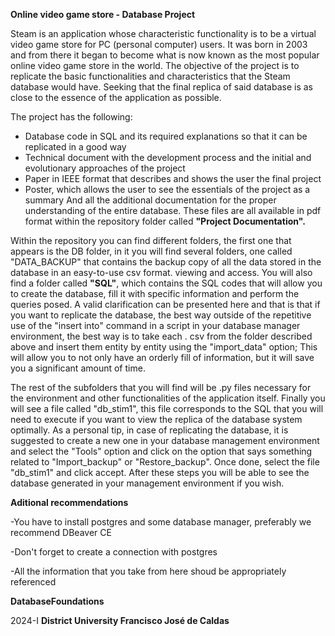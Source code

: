 **Online video game store - Database Project**

Steam is an application whose characteristic functionality is to be a virtual video game store for PC (personal computer) users. It was born in 2003 and from there it began to become what is now known as the most popular online video game store in the world.
The objective of the project is to replicate the basic functionalities and characteristics that the Steam database would have. Seeking that the final replica of said database is as close to the essence of the application as possible.

The project has the following: 
- Database code in SQL and its required explanations so that it can be replicated in a good way 
- Technical document with the development process and the initial and evolutionary approaches of the project
- Paper in IEEE format that describes and shows the user the final project
- Poster, which allows the user to see the essentials of the project as a summary
And all the additional documentation for the proper understanding of the entire database. These files are all available in pdf format within the repository folder called **"Project Documentation".**


Within the repository you can find different folders, the first one that appears is the DB folder, in it you will find several folders, one called "DATA_BACKUP" that contains the backup copy of all the data stored in the database in an easy-to-use csv format. viewing and access.
You will also find a folder called **"SQL"**, which contains the SQL codes that will allow you to create the database, fill it with specific information and perform the queries posed. A valid clarification can be presented here and that is that if you want to replicate the database, the best way outside of the repetitive use of the "insert into" command in a script in your database manager environment, the best way is to take each . csv from the folder described above and insert them entity by entity using the "import_data" option; This will allow you to not only have an orderly fill of information, but it will save you a significant amount of time.

The rest of the subfolders that you will find will be .py files necessary for the environment and other functionalities of the application itself.
Finally you will see a file called "db_stim1", this file corresponds to the SQL that you will need to execute if you want to view the replica of the database system optimally. As a personal tip, in case of replicating the database, it is suggested to create a new one in your database management environment and select the "Tools" option and click on the option that says something related to "Import_backup" or "Restore_backup". Once done, select the file "db_stim1" and click accept. After these steps you will be able to see the database generated in your management environment if you wish.


**Aditional recommendations**

-You have to install postgres and some database manager, preferably we recommend DBeaver CE 

-Don't forget to create a connection with postgres

-All the information that you take from here shoud be appropriately referenced





**DatabaseFoundations**

2024-I **District University Francisco José de Caldas**


